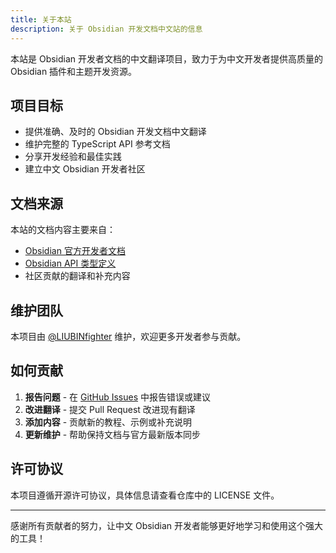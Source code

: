 ```yaml
---
title: 关于本站
description: 关于 Obsidian 开发文档中文站的信息
---
```


本站是 Obsidian 开发者文档的中文翻译项目，致力于为中文开发者提供高质量的 Obsidian 插件和主题开发资源。

## 项目目标

- 提供准确、及时的 Obsidian 开发文档中文翻译
- 维护完整的 TypeScript API 参考文档
- 分享开发经验和最佳实践
- 建立中文 Obsidian 开发者社区

## 文档来源

本站的文档内容主要来自：

- [Obsidian 官方开发者文档](https://docs.obsidian.md/Home)
- [Obsidian API 类型定义](https://github.com/obsidianmd/obsidian-api)
- 社区贡献的翻译和补充内容

## 维护团队

本项目由 [@LIUBINfighter](https://github.com/LIUBINfighter) 维护，欢迎更多开发者参与贡献。

## 如何贡献

1. **报告问题** - 在 [GitHub Issues](https://github.com/LIUBINfighter/obsidian-dev-docs-zh/issues) 中报告错误或建议
2. **改进翻译** - 提交 Pull Request 改进现有翻译
3. **添加内容** - 贡献新的教程、示例或补充说明
4. **更新维护** - 帮助保持文档与官方最新版本同步

## 许可协议

本项目遵循开源许可协议，具体信息请查看仓库中的 LICENSE 文件。

---

感谢所有贡献者的努力，让中文 Obsidian 开发者能够更好地学习和使用这个强大的工具！
